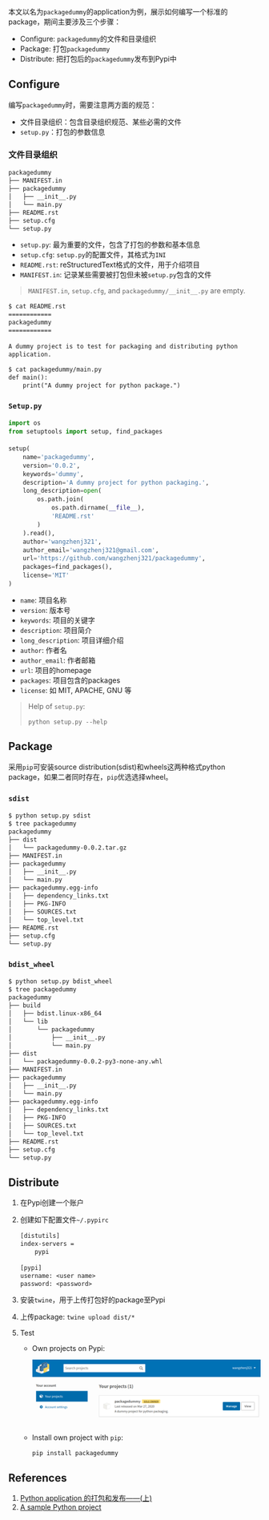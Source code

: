 本文以名为`packagedummy`的application为例，展示如何编写一个标准的package，期间主要涉及三个步骤：

- Configure: `packagedummy`的文件和目录组织
- Package: 打包`packagedummy`
- Distribute: 把打包后的`packagedummy`发布到Pypi中

## Configure

编写`packagedummy`时，需要注意两方面的规范：

- 文件目录组织：包含目录组织规范、某些必需的文件
- `setup.py`：打包的参数信息

### 文件目录组织

```
packagedummy
├── MANIFEST.in
├── packagedummy
│   ├── __init__.py
│   └── main.py
├── README.rst
├── setup.cfg
└── setup.py
```

- `setup.py`: 最为重要的文件，包含了打包的参数和基本信息
- `setup.cfg`: `setup.py`的配置文件，其格式为`INI`
- `README.rst`: reStructuredText格式的文件，用于介绍项目
- `MANIFEST.in`: 记录某些需要被打包但未被`setup.py`包含的文件

> `MANIFEST.in`, `setup.cfg`, and `packagedummy/__init__.py` are empty.

```
$ cat README.rst                 
============
packagedummy
============

A dummy project is to test for packaging and distributing python application.
```

```
$ cat packagedummy/main.py          
def main():
    print("A dummy project for python package.")
```

### `Setup.py`

```python
import os
from setuptools import setup, find_packages

setup(
    name='packagedummy',
    version='0.0.2',
    keywords='dummy',
    description='A dummy project for python packaging.',
    long_description=open(
        os.path.join(
            os.path.dirname(__file__),
            'README.rst'
        )
    ).read(),
    author='wangzhenj321',
    author_email='wangzhenj321@gmail.com',
    url='https://github.com/wangzhenj321/packagedummy',
    packages=find_packages(),
    license='MIT'
)
```

- `name`: 项目名称
- `version`: 版本号
- `keywords`: 项目的关键字
- `description`: 项目简介
- `long_description`: 项目详细介绍
- `author`: 作者名
- `author_email`: 作者邮箱
- `url`: 项目的homepage
- `packages`: 项目包含的packages
- `license`: 如 MIT, APACHE, GNU 等

> Help of `setup.py`:
> 
> ```
> python setup.py --help
> ```

## Package

采用`pip`可安装source distribution(sdist)和wheels这两种格式python package，如果二者同时存在，`pip`优选选择wheel。

### `sdist`

```
$ python setup.py sdist
$ tree packagedummy
packagedummy
├── dist
│   └── packagedummy-0.0.2.tar.gz
├── MANIFEST.in
├── packagedummy
│   ├── __init__.py
│   └── main.py
├── packagedummy.egg-info
│   ├── dependency_links.txt
│   ├── PKG-INFO
│   ├── SOURCES.txt
│   └── top_level.txt
├── README.rst
├── setup.cfg
└── setup.py
```

### `bdist_wheel`

```
$ python setup.py bdist_wheel
$ tree packagedummy
packagedummy
├── build
│   ├── bdist.linux-x86_64
│   └── lib
│       └── packagedummy
│           ├── __init__.py
│           └── main.py
├── dist
│   └── packagedummy-0.0.2-py3-none-any.whl
├── MANIFEST.in
├── packagedummy
│   ├── __init__.py
│   └── main.py
├── packagedummy.egg-info
│   ├── dependency_links.txt
│   ├── PKG-INFO
│   ├── SOURCES.txt
│   └── top_level.txt
├── README.rst
├── setup.cfg
└── setup.py
```

## Distribute

1. 在Pypi创建一个账户

2. 创建如下配置文件`~/.pypirc`

    ```
    [distutils]
    index-servers =
        pypi
    
    [pypi]
    username: <user name>
    password: <password>
    ```

3. 安装`twine`，用于上传打包好的package至Pypi

4. 上传package: `twine upload dist/*`

5. Test

   - Own projects on Pypi:
   
       <img src="../img/projects_on_pypi.png">
   
   - Install own project with `pip`:
   
       ```
       pip install packagedummy
       ```

## References

1. [Python application 的打包和发布——(上)](http://wsfdl.com/python/2015/09/06/Python%E5%BA%94%E7%94%A8%E7%9A%84%E6%89%93%E5%8C%85%E5%92%8C%E5%8F%91%E5%B8%83%E4%B8%8A.html)
2. [A sample Python project](https://github.com/pypa/sampleproject)
